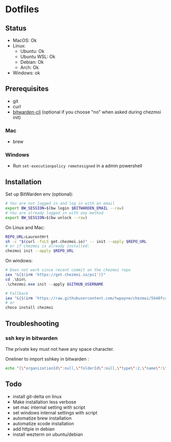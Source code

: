 # Dotfiles

## Status

- MacOS: Ok
- Linux:
  - Ubuntu: Ok
  - Ubuntu WSL: Ok
  - Debian: Ok
  - Arch: Ok
- Windows: ok

## Prerequisites

- git
- curl
- [bitwarden-cli](https://bitwarden.com/help/cli/) (optional if you choose "no" when asked during chezmoi init)

### Mac

- brew

### Windows

- Run `set-executionpolicy remotesigned` in a admin powershell

## Installation

Set up BitWarden env (optional):

```sh
# You are not logged in and log in with an email
export BW_SESSION=$(bw login $BITWARDEN_EMAIL --raw)
# You are already logged in with any method
export BW_SESSION=$(bw unlock --raw)
```

On Linux and Mac:

```sh
REPO_URL=LaurentHrt
sh -c "$(curl -fsLS get.chezmoi.io)" -- init --apply $REPO_URL
# or if chezmoi is already installed:
chezmoi init --apply $REPO_URL
```

On windows:

```ps1
# Does not work since recent commit on the chezmoi repo
iex "&{$(irm 'https://get.chezmoi.io/ps1')}"
cd .\bin\
.\chezmoi.exe init --apply $GITHUB_USERNAME

# Fallback
iex "&{$(irm 'https://raw.githubusercontent.com/twpayne/chezmoi/5b48fccda9e8962a92621edfc2395bb2bc3b298a/assets/scripts/install.ps1')}"
# or
choco install chezmoi
```

## Troubleshooting

### ssh key in bitwarden

The private key must not have any space character.

Oneliner to import sshkey in bitwarden :

```sh
echo "{\"organizationId\":null,\"folderId\":null,\"type\":2,\"name\":\"sshkey\",\"notes\":\"$(sed -e ':a' -e 'N' -e '$!ba' -e 's/\n/\\\\n/g' ~/.ssh/id_rsa)\",\"favorite\":false,\"fields\":[],\"login\":null,\"secureNote\":{\"type\":0},\"card\":null,\"identity\":null}" | bw encode | bw create item
```

## Todo

- install git-delta on linux
- Make installation less verbose
- set mac internal setting with script
- set windows internal settings with script
- automatize brew installation
- automatize xcode installation
- add httpie in debian
- install wezterm on ubuntu/debian
